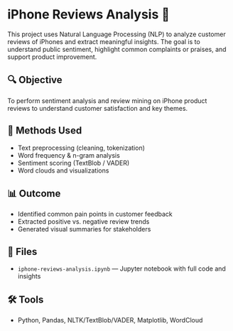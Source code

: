 # iPhone Reviews Analysis 📱

This project uses Natural Language Processing (NLP) to analyze customer reviews of iPhones and extract meaningful insights. The goal is to understand public sentiment, highlight common complaints or praises, and support product improvement.

## 🔍 Objective
To perform sentiment analysis and review mining on iPhone product reviews to understand customer satisfaction and key themes.

## 🧠 Methods Used
- Text preprocessing (cleaning, tokenization)
- Word frequency & n-gram analysis
- Sentiment scoring (TextBlob / VADER)
- Word clouds and visualizations

## 📊 Outcome
- Identified common pain points in customer feedback
- Extracted positive vs. negative review trends
- Generated visual summaries for stakeholders

## 📂 Files
- `iphone-reviews-analysis.ipynb` — Jupyter notebook with full code and insights

## 🛠 Tools
- Python, Pandas, NLTK/TextBlob/VADER, Matplotlib, WordCloud
